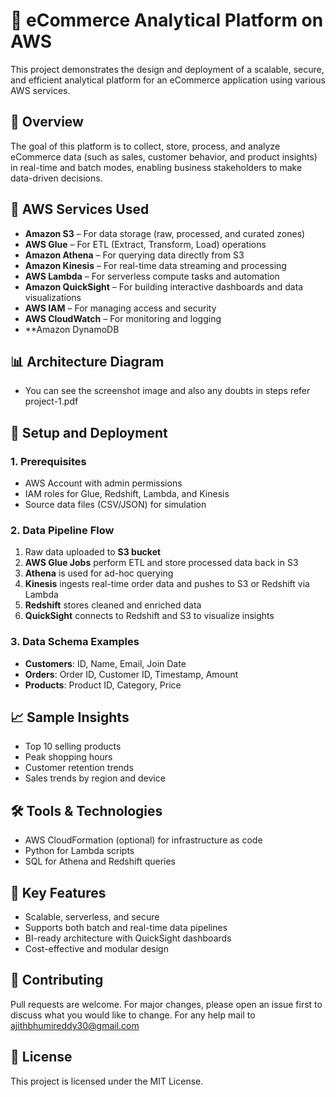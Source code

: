# 🛒 eCommerce Analytical Platform on AWS

This project demonstrates the design and deployment of a scalable, secure, and efficient analytical platform for an eCommerce application using various AWS services.

## 🚀 Overview

The goal of this platform is to collect, store, process, and analyze eCommerce data (such as sales, customer behavior, and product insights) in real-time and batch modes, enabling business stakeholders to make data-driven decisions.

## 🧰 AWS Services Used

- **Amazon S3** – For data storage (raw, processed, and curated zones)
- **AWS Glue** – For ETL (Extract, Transform, Load) operations
- **Amazon Athena** – For querying data directly from S3
- **Amazon Kinesis** – For real-time data streaming and processing
- **AWS Lambda** – For serverless compute tasks and automation
- **Amazon QuickSight** – For building interactive dashboards and data visualizations
- **AWS IAM** – For managing access and security
- **AWS CloudWatch** – For monitoring and logging
- **Amazon DynamoDB

## 📊 Architecture Diagram
- You can see the screenshot image and also any doubts in steps refer project-1.pdf 
  
## 🔧 Setup and Deployment

### 1. Prerequisites

- AWS Account with admin permissions
- IAM roles for Glue, Redshift, Lambda, and Kinesis
- Source data files (CSV/JSON) for simulation

### 2. Data Pipeline Flow

1. Raw data uploaded to **S3 bucket**
2. **AWS Glue Jobs** perform ETL and store processed data back in S3
3. **Athena** is used for ad-hoc querying
4. **Kinesis** ingests real-time order data and pushes to S3 or Redshift via Lambda
5. **Redshift** stores cleaned and enriched data
6. **QuickSight** connects to Redshift and S3 to visualize insights

### 3. Data Schema Examples

- **Customers**: ID, Name, Email, Join Date
- **Orders**: Order ID, Customer ID, Timestamp, Amount
- **Products**: Product ID, Category, Price

## 📈 Sample Insights

- Top 10 selling products
- Peak shopping hours
- Customer retention trends
- Sales trends by region and device

## 🛠️ Tools & Technologies

- AWS CloudFormation (optional) for infrastructure as code
- Python for Lambda scripts
- SQL for Athena and Redshift queries

## 📌 Key Features

- Scalable, serverless, and secure
- Supports both batch and real-time data pipelines
- BI-ready architecture with QuickSight dashboards
- Cost-effective and modular design

## 🤝 Contributing

Pull requests are welcome. For major changes, please open an issue first to discuss what you would like to change.
For any help mail to ajithbhumireddy30@gmail.com

## 📝 License

This project is licensed under the MIT License.

